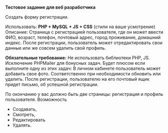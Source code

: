 **Тестовое задание для веб разработчика**

Создать форму регистрации. 

Использовать: **PHP + MySQL + JS + CSS** (стили на ваше усмотрение)
Описание: Страница с регистрацией пользователя, где он может ввести ФИО, возраст, телефон, почтовый адрес, город проживание, домашний индекс. После регистрации, пользователь может отредактировать свои данные или же совсем удалить свой профиль. 

**Обязательные требование:**
Не использовать библиотеки PHP, JS. Исключение PHPMailer для бонусных задач.
Будет плюсом если выполните одну из этих задач: 
В личном кабинете пользователь может добавить свое фото. Соответственно при необходимости обновить или удалить.
После регистрации, пользователю на его почтовый ящик придет письмо, об успешной регистрации. 

По окончанию у вас должно быть две страницы: регистрация и профиль пользователя. Возможность 
- Создавать, 
- Смотреть, 
- Редактировать
- Удалять. 

 